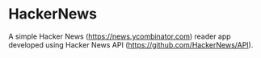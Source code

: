 # HackerNews
A simple Hacker News (https://news.ycombinator.com) reader app developed using Hacker News API (https://github.com/HackerNews/API).
